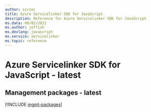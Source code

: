 ```yaml
---
author: xirzec
title: Azure Servicelinker SDK for JavaScript
description: Reference for Azure Servicelinker SDK for JavaScript
ms.data: 08/02/2022
ms.author: jeffish
ms.devlang: javascript
ms.service: servicelinker
ms.topic: reference
---
```

# Azure Servicelinker SDK for JavaScript - latest

## Management packages - latest
[!INCLUDE [mgmt-packages](servicelinker-mgmt-index.md)]